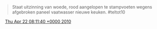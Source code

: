 > Staat uitzinning van woede, rood aangelopen te stampvoeten wegens afgebroken paneel vaatwasser nieuwe keuken\. \#teltot10

<img src="../../media/tweet.ico" width="12" /> [Thu Apr 22 08:11:40 +0000 2010](https://twitter.com/DromerDenker/status/12627189362)